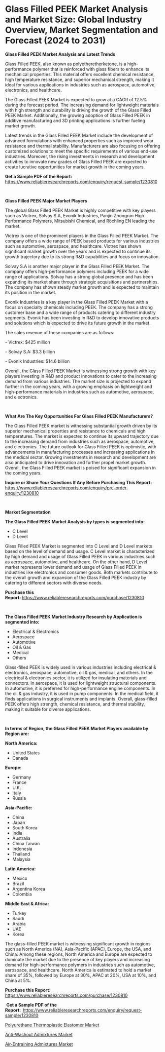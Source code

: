 <p><h1>Glass Filled PEEK Market Analysis and Market Size: Global Industry Overview, Market Segmentation and Forecast (2024 to 2031)</h1></p><p><strong>Glass Filled PEEK Market Analysis and Latest Trends</strong></p>
<p><p>Glass Filled PEEK, also known as polyetheretherketone, is a high-performance polymer that is reinforced with glass fibers to enhance its mechanical properties. This material offers excellent chemical resistance, high temperature resistance, and superior mechanical strength, making it ideal for various applications in industries such as aerospace, automotive, electronics, and healthcare.</p><p>The Glass Filled PEEK Market is expected to grow at a CAGR of 12.5% during the forecast period. The increasing demand for lightweight materials with high strength and durability is driving the growth of the Glass Filled PEEK Market. Additionally, the growing adoption of Glass Filled PEEK in additive manufacturing and 3D printing applications is further fueling market growth.</p><p>Latest trends in the Glass Filled PEEK Market include the development of advanced formulations with enhanced properties such as improved wear resistance and thermal stability. Manufacturers are also focusing on offering customized solutions to meet the specific requirements of various end-use industries. Moreover, the rising investments in research and development activities to innovate new grades of Glass Filled PEEK are expected to create lucrative opportunities for market growth in the coming years.</p></p>
<p><strong>Get a Sample PDF of the Report:&nbsp;</strong> <a href="https://www.reliableresearchreports.com/enquiry/request-sample/1230810">https://www.reliableresearchreports.com/enquiry/request-sample/1230810</a></p>
<p>&nbsp;</p>
<p><strong>Glass Filled PEEK Major Market Players</strong></p>
<p><p>The global Glass Filled PEEK Market is highly competitive with key players such as Victrex, Solvay S.A, Evonik Industries, Panjin Zhongrun High Performance Polymers, Mitsubishi Chemical, and Röchling EN leading the market. </p><p>Victrex is one of the prominent players in the Glass Filled PEEK Market. The company offers a wide range of PEEK based products for various industries such as automotive, aerospace, and healthcare. Victrex has shown significant market growth over the years and is expected to continue its growth trajectory due to its strong R&D capabilities and focus on innovation.</p><p>Solvay S.A is another major player in the Glass Filled PEEK Market. The company offers high-performance polymers including PEEK for a wide range of applications. Solvay has a strong global presence and has been expanding its market share through strategic acquisitions and partnerships. The company has shown steady market growth and is expected to maintain its position in the market.</p><p>Evonik Industries is a key player in the Glass Filled PEEK Market with a focus on specialty chemicals including PEEK. The company has a strong customer base and a wide range of products catering to different industry segments. Evonik has been investing in R&D to develop innovative products and solutions which is expected to drive its future growth in the market.</p><p>The sales revenue of these companies are as follows:</p><p>- Victrex: $425 million</p><p>- Solvay S.A: $3.3 billion</p><p>- Evonik Industries: $14.6 billion</p><p>Overall, the Glass Filled PEEK Market is witnessing strong growth with key players investing in R&D and product innovations to cater to the increasing demand from various industries. The market size is projected to expand further in the coming years, with a growing emphasis on lightweight and high-performance materials in industries such as automotive, aerospace, and electronics.</p></p>
<p>&nbsp;</p>
<p><strong>What Are The Key Opportunities For Glass Filled PEEK Manufacturers?</strong></p>
<p><p>The Glass Filled PEEK market is witnessing substantial growth driven by its superior mechanical properties and resistance to chemicals and high temperatures. The market is expected to continue its upward trajectory due to the increasing demand from industries such as aerospace, automotive, and electronics. The future outlook for Glass Filled PEEK is optimistic, with advancements in manufacturing processes and increasing applications in the medical sector. Growing investments in research and development are also anticipated to drive innovation and further propel market growth. Overall, the Glass Filled PEEK market is poised for significant expansion in the coming years.</p></p>
<p><strong>Inquire or Share Your Questions If Any Before Purchasing This Report:</strong> <a href="https://www.reliableresearchreports.com/enquiry/pre-order-enquiry/1230810">https://www.reliableresearchreports.com/enquiry/pre-order-enquiry/1230810</a></p>
<p>&nbsp;</p>
<p><strong>Market Segmentation</strong></p>
<p><strong>The Glass Filled PEEK Market Analysis by types is segmented into:</strong></p>
<p><ul><li>C Level</li><li>D Level</li></ul></p>
<p><p>Glass Filled PEEK Market is segmented into C Level and D Level markets based on the level of demand and usage. C Level market is characterized by high demand and usage of Glass Filled PEEK in various industries such as aerospace, automotive, and healthcare. On the other hand, D Level market represents lower demand and usage of Glass Filled PEEK in industries like electronics and consumer goods. Both markets contribute to the overall growth and expansion of the Glass Filled PEEK industry by catering to different sectors with diverse needs.</p></p>
<p><strong>Purchase this Report:&nbsp;</strong><a href="https://www.reliableresearchreports.com/purchase/1230810">https://www.reliableresearchreports.com/purchase/1230810</a></p>
<p>&nbsp;</p>
<p><strong>The Glass Filled PEEK Market Industry Research by Application is segmented into:</strong></p>
<p><ul><li>Electrical & Electronics</li><li>Aerospace</li><li>Automotive</li><li>Oil & Gas</li><li>Medical</li><li>Others</li></ul></p>
<p><p>Glass-filled PEEK is widely used in various industries including electrical & electronics, aerospace, automotive, oil & gas, medical, and others. In the electrical & electronics sector, it is utilized for insulating materials and connectors. In aerospace, it is used for lightweight structural components. In automotive, it is preferred for high-performance engine components. In the oil & gas industry, it is used in pump components. In the medical field, it finds applications in surgical instruments and implants. Overall, glass-filled PEEK offers high strength, chemical resistance, and thermal stability, making it suitable for diverse applications.</p></p>
<p>&nbsp;</p>
<p><strong>In terms of Region, the Glass Filled PEEK Market Players available by Region are:</strong></p>
<p>
    <p> <strong> North America: </strong>
        <ul>
            <li>United States</li>
            <li>Canada</li>
        </ul>
        </p> 
    <p> <strong> Europe: </strong>
        <ul>
            <li>Germany</li>
            <li>France</li>
            <li>U.K.</li>
            <li>Italy</li>
            <li>Russia</li>
        </ul>
        </p> 
    <p> <strong> Asia-Pacific: </strong>
        <ul>
            <li>China</li>
            <li>Japan</li>
            <li>South Korea</li>
            <li>India</li>
            <li>Australia</li>
            <li>China Taiwan</li>
            <li>Indonesia</li>
            <li>Thailand</li>
            <li>Malaysia</li>
        </ul>
        </p> 
    <p> <strong> Latin America: </strong>
        <ul>
            <li>Mexico</li>
            <li>Brazil</li>
            <li>Argentina Korea</li>
            <li>Colombia</li>
        </ul>
        </p> 
    <p> <strong> Middle East & Africa: </strong>
        <ul>
            <li>Turkey</li>
            <li>Saudi</li>
            <li>Arabia</li>
            <li>UAE</li>
            <li>Korea</li>
        </ul>
    </p>
    </p>
<p><p>The glass-filled PEEK market is witnessing significant growth in regions such as North America (NA), Asia-Pacific (APAC), Europe, the USA, and China. Among these regions, North America and Europe are expected to dominate the market due to the presence of key players and increasing demand for high-performance polymers in industries such as automotive, aerospace, and healthcare. North America is estimated to hold a market share of 35%, followed by Europe at 30%, APAC at 20%, USA at 10%, and China at 5%.</p></p>
<p><strong>Purchase this Report: </strong><a href="https://www.reliableresearchreports.com/purchase/1230810">https://www.reliableresearchreports.com/purchase/1230810</a></p>
<p>&nbsp;<strong>Get a Sample PDF of the Report:&nbsp;&nbsp;</strong><a href="https://www.reliableresearchreports.com/enquiry/request-sample/1230810">https://www.reliableresearchreports.com/enquiry/request-sample/1230810</a></p>
<p><strong></strong></p>
<p><p><a href="https://github.com/JameTravis/Market-Research-Report-List-4/blob/main/polyurethane-thermoplastic-elastomer-market.md">Polyurethane Thermoplastic Elastomer Market</a></p><p><a href="https://view.publitas.com/reportprime-1/anti-washout-admixtures-market-offer-valuable-insights-into-market-size-market-share-market-trends-and-projections-spanning-from-2023-to-2030/">​Anti-Washout Admixtures Market</a></p><p><a href="https://view.publitas.com/reportprime-1/air-entraining-admixtures-market-research-report-reveals-the-latest-trends-and-opportunities-of-this-market-for-period-from-2023-2030/">Air-Entraining Admixtures Market</a></p></p>